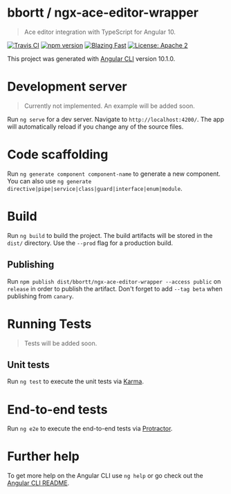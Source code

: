 # bbortt / ngx-ace-editor-wrapper

> Ace editor integration with TypeScript for Angular 10.

[![Travis CI](https://travis-ci.com/bbortt/ngx-ace-editor-wrapper.svg?branch=master)](https://travis-ci.com/bbortt/ngx-ace-editor-wrapper)
[![npm version](https://badge.fury.io/js/%40bbortt%2Fngx-ace-editor-wrapper.svg)](https://npmjs.org/package/@bbortt/ngx-ace-editor-wrapper)
[![Blazing Fast](https://img.shields.io/badge/speed-blazing%20%F0%9F%94%A5-brightgreen.svg)](https://twitter.com/acdlite/status/974390255393505280)
[![License: Apache 2](https://img.shields.io/badge/License-Apache2-blue.svg)](https://opensource.org/licenses/Apache-2.0)

This project was generated with [Angular CLI](https://github.com/angular/angular-cli) version 10.1.0.

# Development server

> Currently not implemented. An example will be added soon.

Run `ng serve` for a dev server. Navigate to `http://localhost:4200/`. The app will automatically reload if you change any of the source files.

# Code scaffolding

Run `ng generate component component-name` to generate a new component. You can also use `ng generate directive|pipe|service|class|guard|interface|enum|module`.

# Build

Run `ng build` to build the project. The build artifacts will be stored in the `dist/` directory. Use the `--prod` flag for a production build.

## Publishing

Run `npm publish dist/bbortt/ngx-ace-editor-wrapper --access public` on `release` in order to publish the artifact. Don't forget to add `--tag beta` when publishing from `canary`.

# Running Tests

> Tests will be added soon.

## Unit tests

Run `ng test` to execute the unit tests via [Karma](https://karma-runner.github.io).

# End-to-end tests

Run `ng e2e` to execute the end-to-end tests via [Protractor](http://www.protractortest.org/).

# Further help

To get more help on the Angular CLI use `ng help` or go check out the [Angular CLI README](https://github.com/angular/angular-cli/blob/master/README.md).

